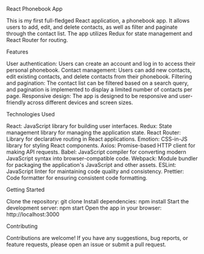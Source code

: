React Phonebook App

This is my first full-fledged React application, a phonebook app. It allows users to add, edit, and delete contacts, as well as filter and paginate through the contact list. The app utilizes Redux for state management and React Router for routing.



Features

User authentication: Users can create an account and log in to access their personal phonebook.
Contact management: Users can add new contacts, edit existing contacts, and delete contacts from their phonebook.
Filtering and pagination: The contact list can be filtered based on a search query, and pagination is implemented to display a limited number of contacts per page.
Responsive design: The app is designed to be responsive and user-friendly across different devices and screen sizes.



Technologies Used

React: JavaScript library for building user interfaces.
Redux: State management library for managing the application state.
React Router: Library for declarative routing in React applications.
Emotion: CSS-in-JS library for styling React components.
Axios: Promise-based HTTP client for making API requests.
Babel: JavaScript compiler for converting modern JavaScript syntax into browser-compatible code.
Webpack: Module bundler for packaging the application's JavaScript and other assets.
ESLint: JavaScript linter for maintaining code quality and consistency.
Prettier: Code formatter for ensuring consistent code formatting.



Getting Started

Clone the repository: git clone <repository-url>
Install dependencies: npm install
Start the development server: npm start
Open the app in your browser: http://localhost:3000



Contributing

Contributions are welcome! If you have any suggestions, bug reports, or feature requests, please open an issue or submit a pull request.
